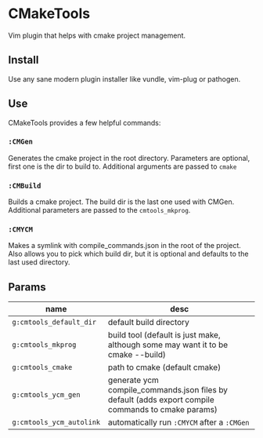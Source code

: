 # CMakeTools

Vim plugin that helps with cmake project management.


## Install

Use any sane modern plugin installer like vundle, vim-plug or pathogen.

## Use

CMakeTools provides a few helpful commands:

### `:CMGen`

Generates the cmake project in the root directory. Parameters are optional, first one is the dir to build to. Additional arguments are passed to `cmake`

### `:CMBuild`

Builds a cmake project. The build dir is the last one used with CMGen. Additional parameters are passed to the `cmtools_mkprog`.

### `:CMYCM`

Makes a symlink with compile_commands.json in the root of the project. Also allows you to pick which build dir, but it is optional and defaults
to the last used directory.

## Params

| name | desc|
| --- | --- |
| `g:cmtools_default_dir` | default build directory |
| `g:cmtools_mkprog` | build tool (default is just make, although some may want it to be cmake --build)
| `g:cmtools_cmake` | path to cmake (default cmake) |
| `g:cmtools_ycm_gen` | generate ycm compile_commands.json files by default (adds export compile commands to cmake params) |
| `g:cmtools_ycm_autolink` | automatically run `:CMYCM` after a `:CMGen` |
